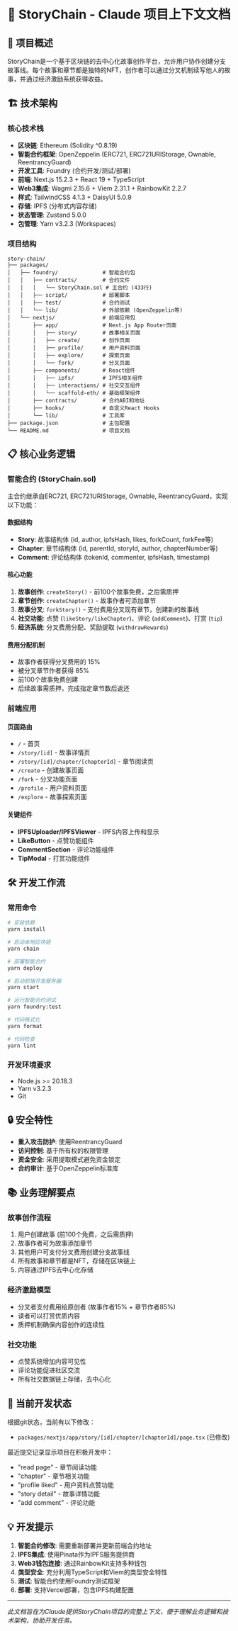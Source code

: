 # 🔗 StoryChain - Claude 项目上下文文档

## 📖 项目概述

StoryChain是一个基于区块链的去中心化故事创作平台，允许用户协作创建分支故事线。每个故事和章节都是独特的NFT，创作者可以通过分叉机制续写他人的故事，并通过经济激励系统获得收益。

## 🏗️ 技术架构

### 核心技术栈
- **区块链**: Ethereum (Solidity ^0.8.19)  
- **智能合约框架**: OpenZeppelin (ERC721, ERC721URIStorage, Ownable, ReentrancyGuard)
- **开发工具**: Foundry (合约开发/测试/部署)
- **前端**: Next.js 15.2.3 + React 19 + TypeScript
- **Web3集成**: Wagmi 2.15.6 + Viem 2.31.1 + RainbowKit 2.2.7
- **样式**: TailwindCSS 4.1.3 + DaisyUI 5.0.9
- **存储**: IPFS (分布式内容存储)
- **状态管理**: Zustand 5.0.0
- **包管理**: Yarn v3.2.3 (Workspaces)

### 项目结构
```
story-chain/
├── packages/
│   ├── foundry/              # 智能合约包
│   │   ├── contracts/        # 合约文件
│   │   │   └── StoryChain.sol # 主合约 (433行)
│   │   ├── script/           # 部署脚本
│   │   ├── test/             # 合约测试
│   │   └── lib/              # 外部依赖 (OpenZeppelin等)
│   └── nextjs/               # 前端应用包
│       ├── app/              # Next.js App Router页面
│       │   ├── story/        # 故事相关页面
│       │   ├── create/       # 创作页面
│       │   ├── profile/      # 用户资料页面
│       │   ├── explore/      # 探索页面
│       │   └── fork/         # 分叉页面
│       ├── components/       # React组件
│       │   ├── ipfs/         # IPFS相关组件
│       │   ├── interactions/ # 社交交互组件
│       │   └── scaffold-eth/ # 基础框架组件
│       ├── contracts/        # 合约ABI和地址
│       ├── hooks/            # 自定义React Hooks
│       └── lib/              # 工具库
├── package.json              # 主包配置
└── README.md                 # 项目文档
```

## 📋 核心业务逻辑

### 智能合约 (StoryChain.sol)
主合约继承自ERC721, ERC721URIStorage, Ownable, ReentrancyGuard，实现以下功能：

#### 数据结构
- **Story**: 故事结构体 (id, author, ipfsHash, likes, forkCount, forkFee等)
- **Chapter**: 章节结构体 (id, parentId, storyId, author, chapterNumber等)  
- **Comment**: 评论结构体 (tokenId, commenter, ipfsHash, timestamp)

#### 核心功能
1. **故事创作**: `createStory()` - 前100个故事免费，之后需质押
2. **章节创作**: `createChapter()` - 故事作者可添加章节
3. **故事分叉**: `forkStory()` - 支付费用分叉现有章节，创建新的故事线
4. **社交功能**: 点赞 (`likeStory/likeChapter`)、评论 (`addComment`)、打赏 (`tip`)
5. **经济系统**: 分叉费用分配、奖励提取 (`withdrawRewards`)

#### 费用分配机制
- 故事作者获得分叉费用的 15%
- 被分叉章节作者获得 85%
- 前100个故事免费创建
- 后续故事需质押，完成指定章节数后返还

### 前端应用

#### 页面路由
- `/` - 首页
- `/story/[id]` - 故事详情页
- `/story/[id]/chapter/[chapterId]` - 章节阅读页
- `/create` - 创建故事页面
- `/fork` - 分叉功能页面
- `/profile` - 用户资料页面
- `/explore` - 故事探索页面

#### 关键组件
- **IPFSUploader/IPFSViewer** - IPFS内容上传和显示
- **LikeButton** - 点赞功能组件
- **CommentSection** - 评论功能组件
- **TipModal** - 打赏功能组件

## 🛠️ 开发工作流

### 常用命令
```bash
# 安装依赖
yarn install

# 启动本地区块链
yarn chain

# 部署智能合约  
yarn deploy

# 启动前端开发服务器
yarn start

# 运行智能合约测试
yarn foundry:test

# 代码格式化
yarn format

# 代码检查
yarn lint
```

### 开发环境要求
- Node.js >= 20.18.3
- Yarn v3.2.3
- Git

## 🔒 安全特性

- **重入攻击防护**: 使用ReentrancyGuard
- **访问控制**: 基于所有权的权限管理  
- **资金安全**: 采用提取模式避免资金锁定
- **合约审计**: 基于OpenZeppelin标准库

## 📚 业务理解要点

### 故事创作流程
1. 用户创建故事 (前100个免费，之后需质押)
2. 故事作者可为故事添加章节
3. 其他用户可支付分叉费用创建分支故事线
4. 所有故事和章节都是NFT，存储在区块链上
5. 内容通过IPFS去中心化存储

### 经济激励模型
- 分叉者支付费用给原创者 (故事作者15% + 章节作者85%)
- 读者可以打赏优质内容
- 质押机制确保内容创作的连续性

### 社交功能
- 点赞系统增加内容可见性
- 评论功能促进社区交流
- 所有社交数据链上存储，去中心化

## 🎯 当前开发状态

根据git状态，当前有以下修改：
- `packages/nextjs/app/story/[id]/chapter/[chapterId]/page.tsx` (已修改)

最近提交记录显示项目在积极开发中：
- "read page" - 章节阅读功能
- "chapter" - 章节相关功能  
- "profile liked" - 用户资料点赞功能
- "story detail" - 故事详情功能
- "add comment" - 评论功能

## 💡 开发提示

1. **智能合约修改**: 需要重新部署并更新前端合约地址
2. **IPFS集成**: 使用Pinata作为IPFS服务提供商
3. **Web3钱包连接**: 通过RainbowKit支持多种钱包
4. **类型安全**: 充分利用TypeScript和Viem的类型安全特性
5. **测试**: 智能合约使用Foundry测试框架
6. **部署**: 支持Vercel部署，包含IPFS构建配置

---

*此文档旨在为Claude提供StoryChain项目的完整上下文，便于理解业务逻辑和技术架构，协助开发任务。*